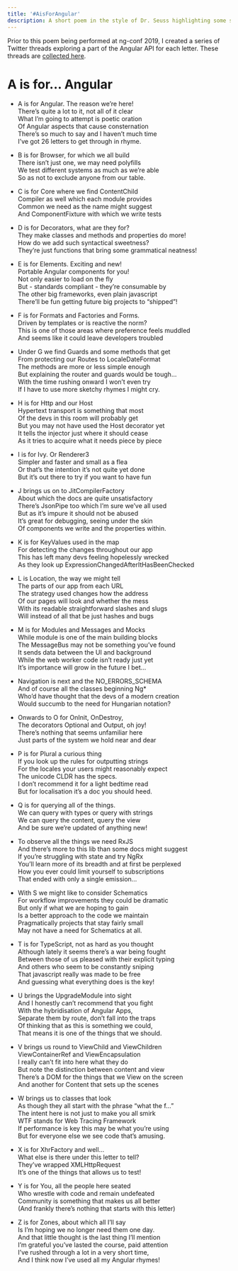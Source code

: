 ```yaml
---
title: '#AisForAngular'
description: A short poem in the style of Dr. Seuss highlighting some selections from the Angular API. (First performed at ng-conf 2019)
---
```


Prior to this poem being performed at ng-conf 2019, I created a series of Twitter threads exploring a part of the Angular API for each letter. These threads are [collected here](https://twitter.com/jdpearce/status/1125808421373206533).

# A is for... Angular

-   A is for Angular. The reason we’re here!  
    There’s quite a lot to it, not all of it clear  
    What I’m going to attempt is poetic oration  
    Of Angular aspects that cause consternation  
    There’s so much to say and I haven’t much time  
    I’ve got 26 letters to get through in rhyme.

-   B is for Browser, for which we all build  
    There isn’t just one, we may need polyfills  
    We test different systems as much as we’re able  
    So as not to exclude anyone from our table.

-   C is for Core where we find ContentChild  
    Compiler as well which each module provides  
    Common we need as the name might suggest  
    And ComponentFixture with which we write tests

-   D is for Decorators, what are they for?  
    They make classes and methods and properties do more!  
    How do we add such syntactical sweetness?  
    They’re just functions that bring some grammatical neatness!

-   E is for Elements. Exciting and new!  
    Portable Angular components for you!  
    Not only easier to load on the fly  
    But - standards compliant - they’re consumable by  
    The other big frameworks, even plain javascript  
    There’ll be fun getting future big projects to “shipped”!

-   F is for Formats and Factories and Forms.  
    Driven by templates or is reactive the norm?  
    This is one of those areas where preference feels muddled  
    And seems like it could leave developers troubled

-   Under G we find Guards and some methods that get  
    From protecting our Routes to LocaleDateFormat  
    The methods are more or less simple enough  
    But explaining the router and guards would be tough…  
    With the time rushing onward I won’t even try  
    If I have to use more sketchy rhymes I might cry.

-   H is for Http and our Host  
    Hypertext transport is something that most  
    Of the devs in this room will probably get  
    But you may not have used the Host decorator yet  
    It tells the injector just where it should cease  
    As it tries to acquire what it needs piece by piece

-   I is for Ivy. Or Renderer3  
    Simpler and faster and small as a flea  
    Or that’s the intention it’s not quite yet done  
    But it’s out there to try if you want to have fun

-   J brings us on to JitCompilerFactory  
    About which the docs are quite unsatisfactory  
    There’s JsonPipe too which I’m sure we’ve all used  
    But as it’s impure it should not be abused  
    It’s great for debugging, seeing under the skin  
    Of components we write and the properties within.

-   K is for KeyValues used in the map  
    For detecting the changes throughout our app  
    This has left many devs feeling hopelessly wrecked  
    As they look up ExpressionChangedAfterItHasBeenChecked

-   L is Location, the way we might tell  
    The parts of our app from each URL  
    The strategy used changes how the address  
    Of our pages will look and whether the mess  
    With its readable straightforward slashes and slugs  
    Will instead of all that be just hashes and bugs

-   M is for Modules and Messages and Mocks  
    While module is one of the main building blocks  
    The MessageBus may not be something you’ve found  
    It sends data between the UI and background  
    While the web worker code isn’t ready just yet  
    It’s importance will grow in the future I bet…

-   Navigation is next and the NO_ERRORS_SCHEMA  
    And of course all the classes beginning Ng\*  
    Who’d have thought that the devs of a modern creation  
    Would succumb to the need for Hungarian notation?

-   Onwards to O for OnInit, OnDestroy,  
    The decorators Optional and Output, oh joy!  
    There’s nothing that seems unfamiliar here  
    Just parts of the system we hold near and dear

-   P is for Plural a curious thing  
    If you look up the rules for outputting strings  
    For the locales your users might reasonably expect  
    The unicode CLDR has the specs.  
    I don’t recommend it for a light bedtime read  
    But for localisation it’s a doc you should heed.

-   Q is for querying all of the things.  
    We can query with types or query with strings  
    We can query the content, query the view  
    And be sure we’re updated of anything new!

-   To observe all the things we need RxJS  
    And there’s more to this lib than some docs might suggest  
    If you’re struggling with state and try NgRx  
    You’ll learn more of its breadth and at first be perplexed  
    How you ever could limit yourself to subscriptions  
    That ended with only a single emission…

-   With S we might like to consider Schematics  
    For workflow improvements they could be dramatic  
    But only if what we are hoping to gain  
    Is a better approach to the code we maintain  
    Pragmatically projects that stay fairly small  
    May not have a need for Schematics at all.

-   T is for TypeScript, not as hard as you thought  
    Although lately it seems there’s a war being fought  
    Between those of us pleased with their explicit typing  
    And others who seem to be constantly sniping  
    That javascript really was made to be free  
    And guessing what everything does is the key!

-   U brings the UpgradeModule into sight  
    And I honestly can’t recommend that you fight  
    With the hybridisation of Angular Apps,  
    Separate them by route, don’t fall into the traps  
    Of thinking that as this is something we could,  
    That means it is one of the things that we should.

-   V brings us round to ViewChild and ViewChildren  
    ViewContainerRef and ViewEncapsulation  
    I really can’t fit into here what they do  
    But note the distinction between content and view  
    There’s a DOM for the things that we View on the screen  
    And another for Content that sets up the scenes

-   W brings us to classes that look  
    As though they all start with the phrase “what the f…”  
    The intent here is not just to make you all smirk  
    WTF stands for Web Tracing Framework  
    If performance is key this may be what you’re using  
    But for everyone else we see code that’s amusing.

-   X is for XhrFactory and well…  
    What else is there under this letter to tell?  
    They’ve wrapped XMLHttpRequest  
    It’s one of the things that allows us to test!

-   Y is for You, all the people here seated  
    Who wrestle with code and remain undefeated  
    Community is something that makes us all better  
    (And frankly there’s nothing that starts with this letter)

-   Z is for Zones, about which all I’ll say  
    Is I’m hoping we no longer need them one day.  
    And that little thought is the last thing I’ll mention  
    I’m grateful you’ve lasted the course, paid attention  
    I’ve rushed through a lot in a very short time,  
    And I think now I’ve used all my Angular rhymes!
